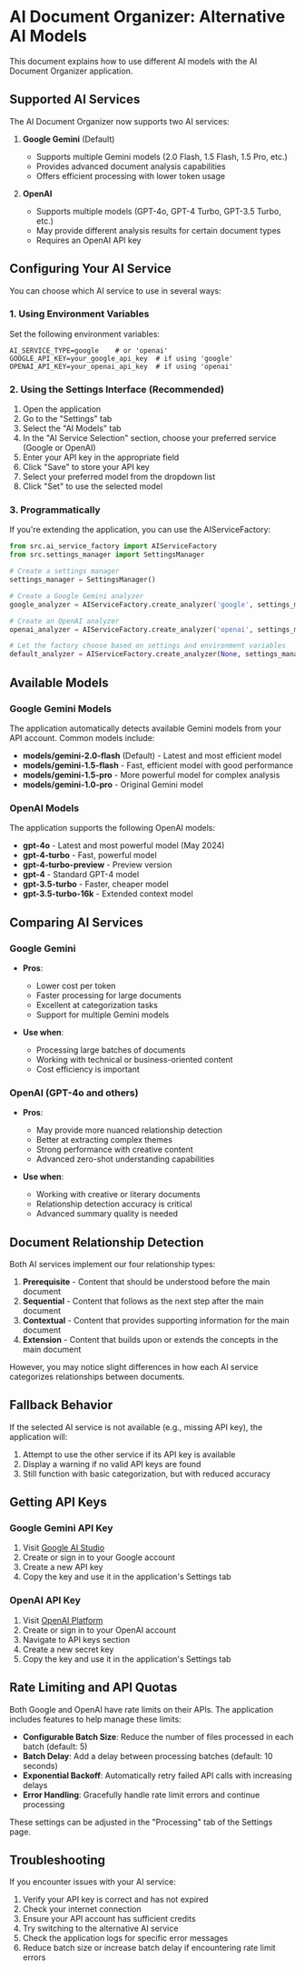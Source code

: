 # AI Document Organizer: Alternative AI Models

This document explains how to use different AI models with the AI Document Organizer application.

## Supported AI Services

The AI Document Organizer now supports two AI services:

1. **Google Gemini** (Default)
   - Supports multiple Gemini models (2.0 Flash, 1.5 Flash, 1.5 Pro, etc.)
   - Provides advanced document analysis capabilities
   - Offers efficient processing with lower token usage

2. **OpenAI**
   - Supports multiple models (GPT-4o, GPT-4 Turbo, GPT-3.5 Turbo, etc.)
   - May provide different analysis results for certain document types
   - Requires an OpenAI API key

## Configuring Your AI Service

You can choose which AI service to use in several ways:

### 1. Using Environment Variables

Set the following environment variables:

```
AI_SERVICE_TYPE=google    # or 'openai'
GOOGLE_API_KEY=your_google_api_key  # if using 'google'
OPENAI_API_KEY=your_openai_api_key  # if using 'openai'
```

### 2. Using the Settings Interface (Recommended)

1. Open the application
2. Go to the "Settings" tab
3. Select the "AI Models" tab
4. In the "AI Service Selection" section, choose your preferred service (Google or OpenAI)
5. Enter your API key in the appropriate field
6. Click "Save" to store your API key
7. Select your preferred model from the dropdown list
8. Click "Set" to use the selected model

### 3. Programmatically

If you're extending the application, you can use the AIServiceFactory:

```python
from src.ai_service_factory import AIServiceFactory
from src.settings_manager import SettingsManager

# Create a settings manager
settings_manager = SettingsManager()

# Create a Google Gemini analyzer
google_analyzer = AIServiceFactory.create_analyzer('google', settings_manager)

# Create an OpenAI analyzer
openai_analyzer = AIServiceFactory.create_analyzer('openai', settings_manager)

# Let the factory choose based on settings and environment variables
default_analyzer = AIServiceFactory.create_analyzer(None, settings_manager)
```

## Available Models

### Google Gemini Models

The application automatically detects available Gemini models from your API account. Common models include:

- **models/gemini-2.0-flash** (Default) - Latest and most efficient model
- **models/gemini-1.5-flash** - Fast, efficient model with good performance
- **models/gemini-1.5-pro** - More powerful model for complex analysis
- **models/gemini-1.0-pro** - Original Gemini model

### OpenAI Models

The application supports the following OpenAI models:

- **gpt-4o** - Latest and most powerful model (May 2024)
- **gpt-4-turbo** - Fast, powerful model
- **gpt-4-turbo-preview** - Preview version
- **gpt-4** - Standard GPT-4 model
- **gpt-3.5-turbo** - Faster, cheaper model
- **gpt-3.5-turbo-16k** - Extended context model

## Comparing AI Services

### Google Gemini

- **Pros**:
  - Lower cost per token
  - Faster processing for large documents
  - Excellent at categorization tasks
  - Support for multiple Gemini models

- **Use when**:
  - Processing large batches of documents
  - Working with technical or business-oriented content
  - Cost efficiency is important

### OpenAI (GPT-4o and others)

- **Pros**:
  - May provide more nuanced relationship detection
  - Better at extracting complex themes
  - Strong performance with creative content
  - Advanced zero-shot understanding capabilities

- **Use when**:
  - Working with creative or literary documents
  - Relationship detection accuracy is critical
  - Advanced summary quality is needed

## Document Relationship Detection

Both AI services implement our four relationship types:

1. **Prerequisite** - Content that should be understood before the main document
2. **Sequential** - Content that follows as the next step after the main document
3. **Contextual** - Content that provides supporting information for the main document
4. **Extension** - Content that builds upon or extends the concepts in the main document

However, you may notice slight differences in how each AI service categorizes relationships between documents.

## Fallback Behavior

If the selected AI service is not available (e.g., missing API key), the application will:

1. Attempt to use the other service if its API key is available
2. Display a warning if no valid API keys are found
3. Still function with basic categorization, but with reduced accuracy

## Getting API Keys

### Google Gemini API Key

1. Visit [Google AI Studio](https://ai.google.dev/)
2. Create or sign in to your Google account
3. Create a new API key
4. Copy the key and use it in the application's Settings tab

### OpenAI API Key

1. Visit [OpenAI Platform](https://platform.openai.com/)
2. Create or sign in to your OpenAI account
3. Navigate to API keys section
4. Create a new secret key
5. Copy the key and use it in the application's Settings tab

## Rate Limiting and API Quotas

Both Google and OpenAI have rate limits on their APIs. The application includes features to help manage these limits:

- **Configurable Batch Size**: Reduce the number of files processed in each batch (default: 5)
- **Batch Delay**: Add a delay between processing batches (default: 10 seconds)
- **Exponential Backoff**: Automatically retry failed API calls with increasing delays
- **Error Handling**: Gracefully handle rate limit errors and continue processing

These settings can be adjusted in the "Processing" tab of the Settings page.

## Troubleshooting

If you encounter issues with your AI service:

1. Verify your API key is correct and has not expired
2. Check your internet connection
3. Ensure your API account has sufficient credits
4. Try switching to the alternative AI service
5. Check the application logs for specific error messages
6. Reduce batch size or increase batch delay if encountering rate limit errors

